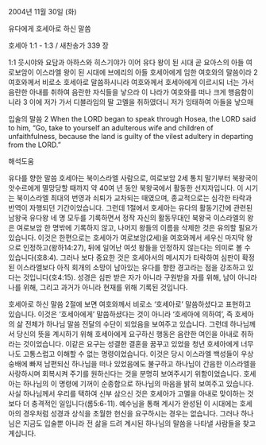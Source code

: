 2004년 11월 30일 (화)

유다에게 호세아로 하신 말씀



호세아 1:1 - 1:3 / 새찬송가 339 장


1:1 웃시야와 요담과 아하스와 히스기야가 이어 유다 왕이 된 시대 곧 요아스의 아들 여로보암이 이스라엘 왕이 된 시대에 브에리의 아들 호세아에게 임한 여호와의 말씀이라 2 여호와께서 비로소 호세아로 말씀하시니라 여호와께서 호세아에게 이르시되 너는 가서 음란한 아내를 취하여 음란한 자식들을 낳으라 이 나라가 여호와를 떠나 크게 행음함이니라 3 이에 저가 가서 디블라임의 딸 고멜을 취하였더니 저가 잉태하여 아들을 낳으매

입술의 말씀
2 When the LORD began to speak through Hosea, the LORD said to him, “Go, take to yourself an adulterous wife and children of unfaithfulness, because the land is guilty of the vilest adultery in departing from the LORD.”

해석도움





유다를 향한 말씀
호세아는 북이스라엘 사람으로, 여로보암 2세 통치 말기부터 북왕국이 앗수르에게 멸망당할 때까지 약 40여 년 동안 북왕국에서 활동한 선지자입니다. 이 시기는 북이스라엘 최대의 번영과 쇠퇴가 교차되는 때였으며, 종교적으로는 심각한 타락과 반역이 자행되던 기간이었습니다. 그런데 1절에서 호세아는 유다의 활동기간에 관련된 남왕국 유다왕 네 명 모두를 기록하면서 정작 자신의 활동무대인 북왕국 이스라엘의 왕은 여로보암 한 명밖에 기록하지 않고, 나머지 왕들의 이름을 삭제한 것은 유의할 필요가 있습니다. 이것은 한편으로는 호세아가 여로보암(2세)을 여호와께서 세우신 마지막 왕으로 인정하고(왕하14:27), 뒤에 일어난 여섯 왕들을 인정하지 않는다는 의미로 볼 수 있습니다(호8:4). 그러나 보다 중요한 것은 호세아서의 메시지가 타락하여 심판이 확정된 이스라엘보다 아직 회개의 소망이 남아있는 유다를 향한 경고라는 점을 강조하고 있다는 것입니다(호4:15). 성경은 심판 받은 자가 아니라 구원받을 자를 위해, 남이 아니라 나를 위해, 그리고 과거가 아니라 현재를 위해 기록된 것입니다.    

호세아로 하신 말씀
2절에 보면 여호와께서 비로소 ‘호세아로’ 말씀하셨다고 표현하고 있습니다. 이것은 ‘호세아에게’ 말씀하셨다는 것이 아니라 ‘호세아에 의하여’, 즉 호세아의 삶 전체가 하나님 말씀 전달의 수단이 되었음을 보여주고 있습니다. 그런데 하나님께서 당신의 뜻을 계시하기 위해 호세아에게 요구하신 행동은 음란한 여인을 아내로 취하라는 것이었습니다. 이같은 요구는 성결한 결혼을 꿈꾸고 있었을 청년 호세아에게 너무나도 고통스럽고 이해할 수 없는 명령이었습니다. 이것은 당시 이스라엘 백성들이 우상숭배에 빠져 남편되신 하나님을 떠나 있었음에도 불구하고 하나님이 간음한 이스라엘을 사랑하시며 회복시켜 주기를 원하신다는 것을 분명히 보여주시기 위함이었습니다. 호세아는 하나님의 이 명령에 기꺼이 순종함으로 하나님의 마음을 밝히 보여주고 있습니다. 사실 하나님께서 우리를 택하여 신부 삼으신 것은 호세아가 고멜을 아내로 맞이하는 것보다 더 충격적인 일입니다(롬5:6-11). 예수님을 통해 계시가 완성된 이 시대에는 호세아의 경우처럼 성경과 상식을 초월한 헌신을 요구하시는 경우는 없습니다. 그러나 하나님은 지금도 입술뿐 아니라 전 삶을 드려 계시된 하나님의 말씀을 나타낼 사람들을 찾고 계십니다.